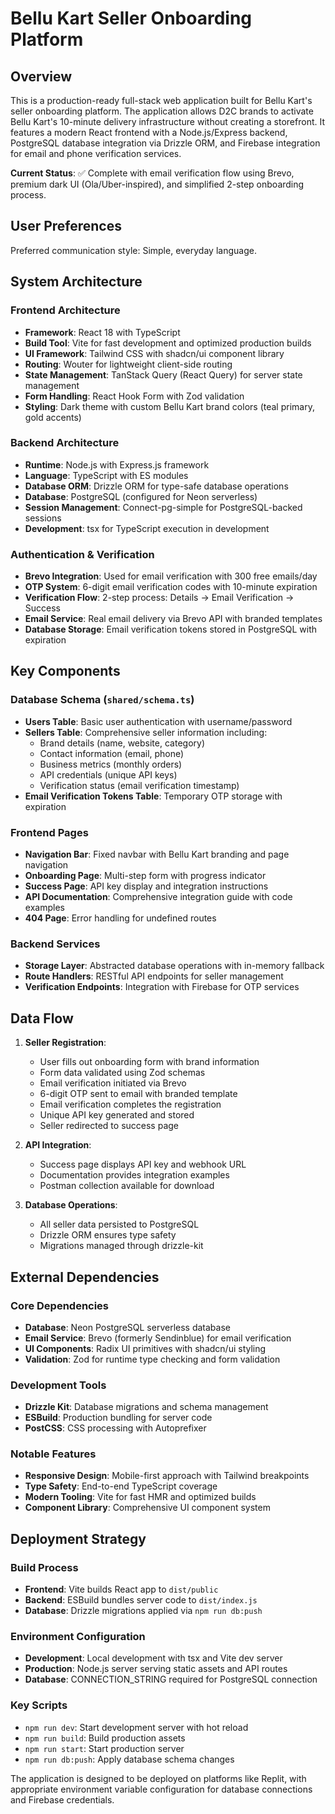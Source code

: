 # Bellu Kart Seller Onboarding Platform

## Overview

This is a production-ready full-stack web application built for Bellu Kart's seller onboarding platform. The application allows D2C brands to activate Bellu Kart's 10-minute delivery infrastructure without creating a storefront. It features a modern React frontend with a Node.js/Express backend, PostgreSQL database integration via Drizzle ORM, and Firebase integration for email and phone verification services.

**Current Status**: ✅ Complete with email verification flow using Brevo, premium dark UI (Ola/Uber-inspired), and simplified 2-step onboarding process.

## User Preferences

Preferred communication style: Simple, everyday language.

## System Architecture

### Frontend Architecture
- **Framework**: React 18 with TypeScript
- **Build Tool**: Vite for fast development and optimized production builds
- **UI Framework**: Tailwind CSS with shadcn/ui component library
- **Routing**: Wouter for lightweight client-side routing
- **State Management**: TanStack Query (React Query) for server state management
- **Form Handling**: React Hook Form with Zod validation
- **Styling**: Dark theme with custom Bellu Kart brand colors (teal primary, gold accents)

### Backend Architecture
- **Runtime**: Node.js with Express.js framework
- **Language**: TypeScript with ES modules
- **Database ORM**: Drizzle ORM for type-safe database operations
- **Database**: PostgreSQL (configured for Neon serverless)
- **Session Management**: Connect-pg-simple for PostgreSQL-backed sessions
- **Development**: tsx for TypeScript execution in development

### Authentication & Verification
- **Brevo Integration**: Used for email verification with 300 free emails/day
- **OTP System**: 6-digit email verification codes with 10-minute expiration
- **Verification Flow**: 2-step process: Details → Email Verification → Success
- **Email Service**: Real email delivery via Brevo API with branded templates
- **Database Storage**: Email verification tokens stored in PostgreSQL with expiration

## Key Components

### Database Schema (`shared/schema.ts`)
- **Users Table**: Basic user authentication with username/password
- **Sellers Table**: Comprehensive seller information including:
  - Brand details (name, website, category)
  - Contact information (email, phone)
  - Business metrics (monthly orders)
  - API credentials (unique API keys)
  - Verification status (email verification timestamp)
- **Email Verification Tokens Table**: Temporary OTP storage with expiration

### Frontend Pages
- **Navigation Bar**: Fixed navbar with Bellu Kart branding and page navigation
- **Onboarding Page**: Multi-step form with progress indicator
- **Success Page**: API key display and integration instructions
- **API Documentation**: Comprehensive integration guide with code examples
- **404 Page**: Error handling for undefined routes

### Backend Services
- **Storage Layer**: Abstracted database operations with in-memory fallback
- **Route Handlers**: RESTful API endpoints for seller management
- **Verification Endpoints**: Integration with Firebase for OTP services

## Data Flow

1. **Seller Registration**:
   - User fills out onboarding form with brand information
   - Form data validated using Zod schemas
   - Email verification initiated via Brevo
   - 6-digit OTP sent to email with branded template
   - Email verification completes the registration
   - Unique API key generated and stored
   - Seller redirected to success page

2. **API Integration**:
   - Success page displays API key and webhook URL
   - Documentation provides integration examples
   - Postman collection available for download

3. **Database Operations**:
   - All seller data persisted to PostgreSQL
   - Drizzle ORM ensures type safety
   - Migrations managed through drizzle-kit

## External Dependencies

### Core Dependencies
- **Database**: Neon PostgreSQL serverless database
- **Email Service**: Brevo (formerly Sendinblue) for email verification
- **UI Components**: Radix UI primitives with shadcn/ui styling
- **Validation**: Zod for runtime type checking and form validation

### Development Tools
- **Drizzle Kit**: Database migrations and schema management
- **ESBuild**: Production bundling for server code
- **PostCSS**: CSS processing with Autoprefixer

### Notable Features
- **Responsive Design**: Mobile-first approach with Tailwind breakpoints
- **Type Safety**: End-to-end TypeScript coverage
- **Modern Tooling**: Vite for fast HMR and optimized builds
- **Component Library**: Comprehensive UI component system

## Deployment Strategy

### Build Process
- **Frontend**: Vite builds React app to `dist/public`
- **Backend**: ESBuild bundles server code to `dist/index.js`
- **Database**: Drizzle migrations applied via `npm run db:push`

### Environment Configuration
- **Development**: Local development with tsx and Vite dev server
- **Production**: Node.js server serving static assets and API routes
- **Database**: CONNECTION_STRING required for PostgreSQL connection

### Key Scripts
- `npm run dev`: Start development server with hot reload
- `npm run build`: Build production assets
- `npm run start`: Start production server
- `npm run db:push`: Apply database schema changes

The application is designed to be deployed on platforms like Replit, with appropriate environment variable configuration for database connections and Firebase credentials.
